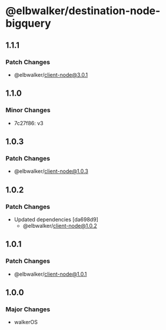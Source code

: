 # @elbwalker/destination-node-bigquery

## 1.1.1

### Patch Changes

- @elbwalker/client-node@3.0.1

## 1.1.0

### Minor Changes

- 7c27f86: v3

## 1.0.3

### Patch Changes

- @elbwalker/client-node@1.0.3

## 1.0.2

### Patch Changes

- Updated dependencies [da698d9]
  - @elbwalker/client-node@1.0.2

## 1.0.1

### Patch Changes

- @elbwalker/client-node@1.0.1

## 1.0.0

### Major Changes

- walkerOS
